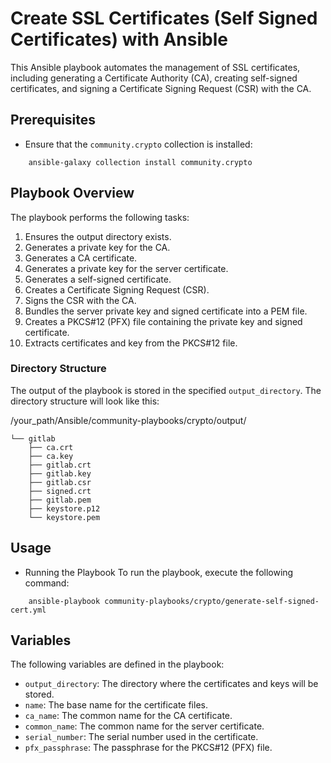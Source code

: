 # Create SSL Certificates (Self Signed Certificates) with Ansible

This Ansible playbook automates the management of SSL certificates, including generating a Certificate Authority (CA), creating self-signed certificates, and signing a Certificate Signing Request (CSR) with the CA.

## Prerequisites

- Ensure that the `community.crypto` collection is installed:

```
    ansible-galaxy collection install community.crypto
```



## Playbook Overview

The playbook performs the following tasks:

1. Ensures the output directory exists.
2. Generates a private key for the CA.
3. Generates a CA certificate.
4. Generates a private key for the server certificate.
5. Generates a self-signed certificate.
6. Creates a Certificate Signing Request (CSR).
7. Signs the CSR with the CA.
8. Bundles the server private key and signed certificate into a PEM file.
9. Creates a PKCS#12 (PFX) file containing the private key and signed certificate.
10. Extracts certificates and key from the PKCS#12 file.

### Directory Structure

The output of the playbook is stored in the specified `output_directory`. The directory structure will look like this:

/your_path/Ansible/community-playbooks/crypto/output/ 
```
└── gitlab
    ├── ca.crt
    ├── ca.key
    ├── gitlab.crt
    ├── gitlab.key
    ├── gitlab.csr
    ├── signed.crt
    ├── gitlab.pem
    ├── keystore.p12
    └── keystore.pem
```


## Usage
- Running the Playbook
    To run the playbook, execute the following command:


```
    ansible-playbook community-playbooks/crypto/generate-self-signed-cert.yml
```


## Variables

The following variables are defined in the playbook:

- `output_directory`: The directory where the certificates and keys will be stored.
- `name`: The base name for the certificate files.
- `ca_name`: The common name for the CA certificate.
- `common_name`: The common name for the server certificate.
- `serial_number`: The serial number used in the certificate.
- `pfx_passphrase`: The passphrase for the PKCS#12 (PFX) file.
